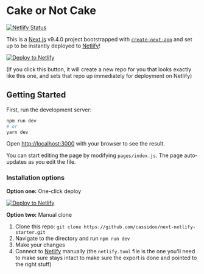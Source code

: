 # Cake or Not Cake

[![Netlify Status](https://api.netlify.com/api/v1/badges/ed50f56e-4fc2-4c98-8b66-1e5074c6f3d3/deploy-status)](https://app.netlify.com/sites/next-starter/deploys)

This is a [Next.js](https://nextjs.org/) v9.4.0 project bootstrapped with [`create-next-app`](https://github.com/zeit/next.js/tree/canary/packages/create-next-app) and set up to be instantly deployed to [Netlify](https://url.netlify.com/Bk4UicocL)!

[![Deploy to Netlify](https://www.netlify.com/img/deploy/button.svg)](https://app.netlify.com/start/deploy?repository=https://github.com/cassidoo/next-netlify-starter&utm_source=github&utm_medium=nextstarter-cs&utm_campaign=devex)

(If you click this button, it will create a new repo for you that looks exactly like this one, and sets that repo up immediately for deployment on Netlify)

## Getting Started

First, run the development server:

```bash
npm run dev
# or
yarn dev
```

Open [http://localhost:3000](http://localhost:3000) with your browser to see the result.

You can start editing the page by modifying `pages/index.js`. The page auto-updates as you edit the file.

### Installation options

**Option one:** One-click deploy

[![Deploy to Netlify](https://www.netlify.com/img/deploy/button.svg)](https://app.netlify.com/start/deploy?repository=https://github.com/cassidoo/next-netlify-starter&utm_source=github&utm_medium=nextstarter-cs&utm_campaign=devex)

**Option two:** Manual clone

1. Clone this repo: `git clone https://github.com/cassidoo/next-netlify-starter.git`
2. Navigate to the directory and run `npm run dev`
3. Make your changes
4. Connect to [Netlify](https://url.netlify.com/Bk4UicocL) manually (the `netlify.toml` file is the one you'll need to make sure stays intact to make sure the export is done and pointed to the right stuff)
